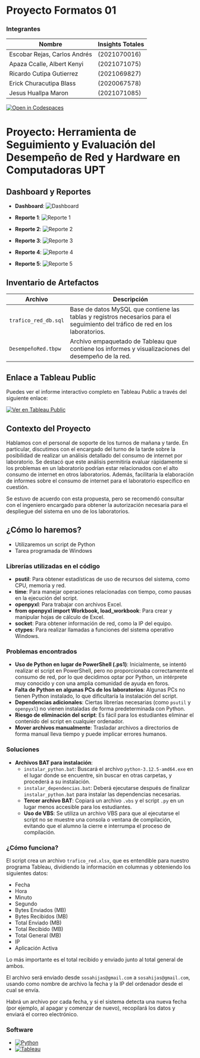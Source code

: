 # Proyecto Formatos 01

### Integrantes

| Nombre                             | Insights Totales |
|------------------------------------|-------------------|
| Escobar Rejas, Carlos Andrés  | (2021070016) |
| Apaza Ccalle, Albert Kenyi   | (2021071075) |
| Ricardo Cutipa Gutierrez     | (2021069827) |
| Erick Churacutipa Blass     | (2020067578) |
| Jesus Huallpa Maron          | (2021071085) |

[![Open in Codespaces](https://classroom.github.com/assets/launch-codespace-2972f46106e565e64193e422d61a12cf1da4916b45550586e14ef0a7c637dd04.svg)](https://classroom.github.com/open-in-codespaces?assignment_repo_id=15560310)

# Proyecto: Herramienta de Seguimiento y Evaluación del Desempeño de Red y Hardware en Computadoras UPT

## Dashboard y Reportes

- **Dashboard**:
  ![Dashboard](images/dashboard.png)

- **Reporte 1**:
  ![Reporte 1](images/reporte1.png)

- **Reporte 2**:
  ![Reporte 2](images/reporte2.png)

- **Reporte 3**:
  ![Reporte 3](images/reporte3.png)

- **Reporte 4**:
  ![Reporte 4](images/reporte4.png)

- **Reporte 5**:
  ![Reporte 5](images/reporte5.png)

## Inventario de Artefactos

| Archivo                      | Descripción                               |
|------------------------------|-------------------------------------------|
| `trafico_red_db.sql`          | Base de datos MySQL que contiene las tablas y registros necesarios para el seguimiento del tráfico de red en los laboratorios.|
| `DesempeñoRed.tbpw`           | Archivo empaquetado de Tableau que contiene los informes y visualizaciones del desempeño de la red. |

## Enlace a Tableau Public

Puedes ver el informe interactivo completo en Tableau Public a través del siguiente enlace: 


[![Ver en Tableau Public](https://img.shields.io/badge/Ver_Informe_Tableau-E97627?style=for-the-badge&logo=tableau&logoColor=white)](https://public.tableau.com/app/profile/albert.kenyi.apaza.ccalle/viz/DashboardUPT/Dashboard1?publish=yes)



## Contexto del Proyecto

Hablamos con el personal de soporte de los turnos de mañana y tarde. En particular, discutimos con el encargado del turno de la tarde sobre la posibilidad de realizar un análisis detallado del consumo de internet por laboratorio. Se destacó que este análisis permitiría evaluar rápidamente si los problemas en un laboratorio podrían estar relacionados con el alto consumo de internet en otros laboratorios. Además, facilitaría la elaboración de informes sobre el consumo de internet para el laboratorio específico en cuestión.

Se estuvo de acuerdo con esta propuesta, pero se recomendó consultar con el ingeniero encargado para obtener la autorización necesaria para el despliegue del sistema en uno de los laboratorios.

## ¿Cómo lo haremos?

* Utilizaremos un script de Python 
* Tarea programada de Windows

### Librerías utilizadas en el código

- **psutil**: Para obtener estadísticas de uso de recursos del sistema, como CPU, memoria y red.
- **time**: Para manejar operaciones relacionadas con tiempo, como pausas en la ejecución del script.
- **openpyxl**: Para trabajar con archivos Excel.
- **from openpyxl import Workbook, load_workbook**: Para crear y manipular hojas de cálculo de Excel.
- **socket**: Para obtener información de red, como la IP del equipo.
- **ctypes**: Para realizar llamadas a funciones del sistema operativo Windows.

### Problemas encontrados

- **Uso de Python en lugar de PowerShell (.ps1)**: Inicialmente, se intentó realizar el script en PowerShell, pero no proporcionaba correctamente el consumo de red, por lo que decidimos optar por Python, un intérprete muy conocido y con una amplia comunidad de ayuda en foros.
- **Falta de Python en algunas PCs de los laboratorios**: Algunas PCs no tienen Python instalado, lo que dificultaría la instalación del script.
- **Dependencias adicionales**: Ciertas librerías necesarias (como `psutil` y `openpyxl`) no vienen instaladas de forma predeterminada con Python.
- **Riesgo de eliminación del script**: Es fácil para los estudiantes eliminar el contenido del script en cualquier ordenador.
- **Mover archivos manualmente**: Trasladar archivos a directorios de forma manual lleva tiempo y puede implicar errores humanos.

### Soluciones

- **Archivos BAT para instalación**:
  - `instalar_python.bat`: Buscará el archivo `python-3.12.5-amd64.exe` en el lugar donde se encuentre, sin buscar en otras carpetas, y procederá a su instalación.
  - `instalar_dependencias.bat`: Deberá ejecutarse después de finalizar `instalar_python.bat` para instalar las dependencias necesarias.
  - **Tercer archivo BAT**: Copiará un archivo `.vbs` y el script `.py` en un lugar menos accesible para los estudiantes.
  - **Uso de VBS**: Se utiliza un archivo VBS para que al ejecutarse el script no se muestre una consola o ventana de compilación, evitando que el alumno la cierre e interrumpa el proceso de compilación.

### ¿Cómo funciona?

El script crea un archivo `trafico_red.xlsx`, que es entendible para nuestro programa Tableau, dividiendo la información en columnas y obteniendo los siguientes datos:

- Fecha
- Hora
- Minuto
- Segundo
- Bytes Enviados (MB)
- Bytes Recibidos (MB)
- Total Enviado (MB)
- Total Recibido (MB)
- Total General (MB)
- IP
- Aplicación Activa

Lo más importante es el total recibido y enviado junto al total general de ambos.

El archivo será enviado desde `sosahijas@gmail.com` a `sosahijas@gmail.com`, usando como nombre de archivo la fecha y la IP del ordenador desde el cual se envía.

Habrá un archivo por cada fecha, y si el sistema detecta una nueva fecha (por ejemplo, al apagar y comenzar de nuevo), recopilará los datos y enviará el correo electrónico.

### Software

- [![Python](https://img.shields.io/badge/Python-3776AB?style=for-the-badge&logo=python&logoColor=white)](https://www.python.org/)
- [![Tableau](https://img.shields.io/badge/Tableau-E97627?style=for-the-badge&logo=tableau&logoColor=white)](https://www.tableau.com/)

